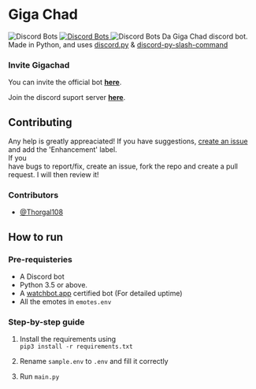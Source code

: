 # Giga Chad 
![Discord Bots](https://top.gg/api/widget/status/843550872293867570.svg?noavatar=true) [![Discord Bots](https://top.gg/api/widget/upvotes/843550872293867570.svg?noavatar=true) ](https://top.gg/bot/843550872293867570) ![Discord Bots](https://top.gg/api/widget/servers/843550872293867570.svg?noavatar=true)
Da Giga Chad discord bot. Made in Python, and uses [discord.py](https://github.com/Rapptz/discord.py) & [discord-py-slash-command](https://github.com/eunwoo1104/discord-py-slash-command)  
  
### Invite Gigachad  
  
You can invite the official bot **[here](https://discord.com/oauth2/authorize?client_id=843550872293867570&permissions=67584&scope=bot%20applications.commands)**.  
  
Join the discord suport server **[here](https://discord.gg/atPkjGgDBD)**.  
  
## Contributing  
Any help is greatly appreaciated! If you have suggestions, [create an issue](https://github.com/Thorgal108/gigachad-bot/issues/new) and add the 'Enhancement' label.</br>If you  
have bugs to report/fix, create an issue, fork the repo and create a pull request. I will then review it!  
  
### Contributors  
  
* [@Thorgal108](https://github.com/Thorgal108/)  
  
  
## How to run  
  
### Pre-requisteries  
* A Discord bot   
* Python 3.5 or above.  
* A [watchbot.app](https://watchbot.app) certified bot (For detailed uptime)  
* All the emotes in `emotes.env`  
  
### Step-by-step guide  
1. Install the requirements using  
`pip3 install -r requirements.txt`  
  
  
2. Rename `sample.env` to `.env` and fill it correctly  
  
  
3. Run `main.py`